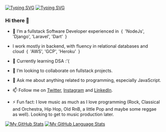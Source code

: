 [![Typing SVG](https://readme-typing-svg.demolab.com/?lines=Hi+there+👋!;My+Name+is+Claud+Watari)](https://git.io/typing-svg)
[![Typing SVG](https://readme-typing-svg.demolab.com/?lines=First+line+of+text;Second+line+of+text)](https://git.io/typing-svg)
### Hi there 👋

- 🔭 I’m a fullstack Software Developer experienced in { 'NodeJs', 'Django', 'Laravel', 'Dart' }
- I work mostly in backend, with fluency in relational databases and cloud { 'AWS', 'GCP', 'Heroku' }
- 🌱 Currently learning DSA :'(
- 👯 I’m looking to collaborate on fullstack projects.

- 💬 Ask me about anything related to programming, especially JavaScript.
- 📫 Follow me on <a href = "https://twitter.com/ClaudWatari">Twitter</a>, <a href = "https://www.instagram.com/claudwatari/">Instagram</a> and <a href = "https://www.linkedin.com/in/claud-watari/">LinkedIn</a>.

- ⚡ Fun fact: I love music as much as I love programming (Rock, Classical and Orchestra, Hip Hop, Old RnB, a little Pop and maybe some reggae as well). Looking to get to music production later.

[![My GitHub Stats](https://github-readme-stats.vercel.app/api/?username=ClaudWatari95&count_private=true&theme=tokyonight&showicons=true)]()
[![My GitHub Language Stats](https://github-readme-stats.vercel.app/api/top-langs/?username=ClaudWatari95&langs_count=5&theme=tokyonight)]()
